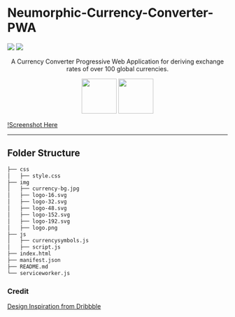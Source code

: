 # Neumorphic-Currency-Converter-PWA

<p align="left">
<img src="https://img.shields.io/github/repo-size/Neumorphic-Currency-Converter-PWA?color=green&label=project%20size" />


<a href="https://app.netlify.com/sites/currency-exrate-converter/deploys">
<img src="https://api.netlify.com/api/v1/badges/d831b80b-40d4-473a-b552-13055a16a6da/deploy-status" />
</a>
</p>

<p align="center">A Currency Converter Progressive Web Application for deriving exchange rates of over 100 global currencies.
</p>

<p align="center">
<img src="https://forthebadge.com/images/badges/built-with-love.svg" width="80px" />

<img src="https://forthebadge.com/images/badges/open-source.svg" width="80px" />
</p>

[!Screenshot Here]()

<hr />

## Folder Structure

```bash
├── css
│   ├── style.css
├── img
│   ├── currency-bg.jpg
│   ├── logo-16.svg
│   ├── logo-32.svg
│   ├── logo-48.svg
│   ├── logo-152.svg
│   ├── logo-192.svg
│   ├── logo.png
├── js
│   ├── currencysymbols.js
│   ├── script.js
├── index.html
├── manifest.json
├── README.md
└── serviceworker.js
```

### Credit
[Design Inspiration from Dribbble](https://dribbble.com/shots/4771831-Simple-currency-converter)